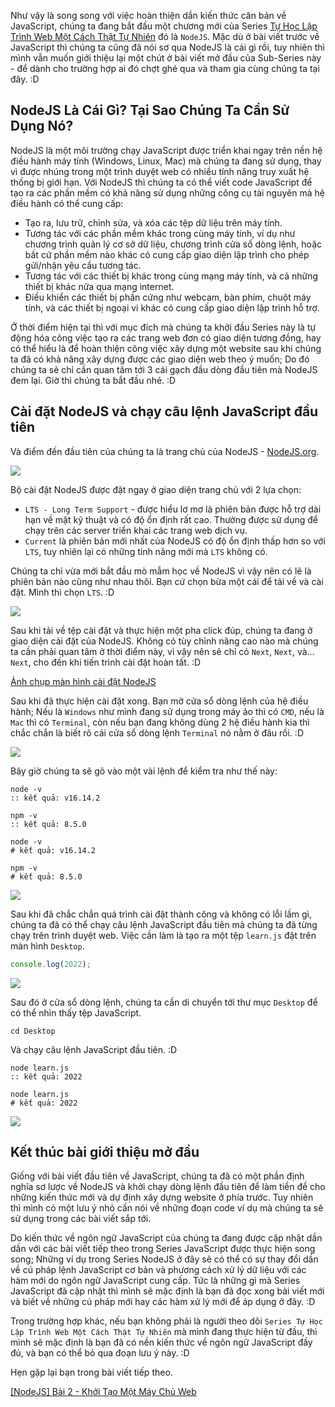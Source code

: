 Như vậy là song song với việc hoàn thiện dần kiến thức căn bản về JavaScript, chúng ta đang bắt đầu một chương mới của Series [Tự Học Lập Trình Web Một Cách Thật Tự Nhiên](https://viblo.asia/s/Wj53OQQP56m) đó là `NodeJS`. Mặc dù ở bài viết trước về JavaScript thì chúng ta cũng đã nói sơ qua NodeJS là cái gì rồi, tuy nhiên thì mình vẫn muốn giới thiệu lại một chút ở bài viết mở đầu của Sub-Series này - để dành cho trường hợp ai đó chợt ghé qua và tham gia cùng chúng ta tại đây. :D

## NodeJS Là Cái Gì? Tại Sao Chúng Ta Cần Sử Dụng Nó?

NodeJS là một môi trường chạy JavaScript được triển khai ngay trên nền hệ điều hành máy tính (Windows, Linux, Mac) mà chúng ta đang sử dụng, thay vì được nhúng trong một trình duyệt web có nhiều tính năng truy xuất hệ thống bị giới hạn. Với NodeJS thì chúng ta có thể viết code JavaScript để tạo ra các phần mềm có khả năng sử dụng những công cụ tài nguyên mà hệ điều hành có thể cung cấp:

- Tạo ra, lưu trữ, chỉnh sửa, và xóa các tệp dữ liệu trên máy tính.
- Tương tác với các phần mềm khác trong cùng máy tính, ví dụ như chương trình quản lý cơ sở dữ liệu, chương trình cửa sổ dòng lệnh, hoặc bất cứ phần mềm nào khác có cung cấp giao diện lập trình cho phép gửi/nhận yêu cầu tương tác.
- Tương tác với các thiết bị khác trong cùng mạng máy tính, và cả những thiết bị khác nữa qua mạng internet.
- Điều khiển các thiết bị phần cứng như webcam, bàn phím, chuột máy tính, và các thiết bị ngoại vi khác có cung cấp giao diện lập trình hỗ trợ.

Ở thời điểm hiện tại thì với mục đích mà chúng ta khởi đầu Series này là tự động hóa công việc tạo ra các trang web đơn có giao diện tương đồng, hay có thể hiểu là để hoàn thiện công việc xây dựng một website sau khi chúng ta đã có khả năng xây dựng được các giao diện web theo ý muốn; Do đó chúng ta sẽ chỉ cần quan tâm tới 3 cái gạch đầu dòng đầu tiên mà NodeJS đem lại. Giờ thì chúng ta bắt đầu nhé. :D

## Cài đặt NodeJS và chạy câu lệnh JavaScript đầu tiên

Và điểm đến đầu tiên của chúng ta là trang chủ của NodeJS - [NodeJS.org](https://nodejs.org/en/).

![](https://images.viblo.asia/ab044945-f50c-4941-84e2-8625338ce83c.png)

Bộ cài đặt NodeJS được đặt ngay ở giao diện trang chủ với 2 lựa chọn:

- `LTS - Long Term Support` - được hiểu lơ mơ là phiên bản được hỗ trợ dài hạn về mặt kỹ thuật và có độ ổn định rất cao. Thường được sử dụng để chạy trên các server triển khai các trang web dịch vụ.
- `Current` là phiên bản mới nhất của NodeJS có độ ổn định thấp hơn so với `LTS`, tuy nhiên lại có những tính năng mới mà `LTS` không có.

Chúng ta chỉ vừa mới bắt đầu mò mẫm học về NodeJS vì vậy nên có lẽ là phiên bản nào cũng như nhau thôi. Bạn cứ chọn bừa một cái để tải về và cài đặt. Mình thì chọn `LTS`. :D

![](https://images.viblo.asia/7b15eb56-022f-41db-8122-4b9ee4505561.png)

Sau khi tải về tệp cài đặt và thực hiện một pha click đúp, chúng ta đang ở giao diện cài đặt của NodeJS. Không có tùy chỉnh nâng cao nào mà chúng ta cần phải quan tâm ở thời điểm này, vì vậy nên sẽ chỉ có `Next`, `Next`, và... `Next`, cho đến khi tiến trình cài đặt hoàn tất. :D

[Ảnh chụp màn hình cài đặt NodeJS](https://codepen.io/semiarthanoi/full/jOYMamR)

Sau khi đã thực hiện cài đặt xong. Bạn mở cửa sổ dòng lệnh của hệ điều hành; Nếu là `Windows` như mình đang sử dụng trong máy ảo thì có `CMD`, nếu là `Mac` thì có `Terminal`, còn nếu bạn đang không dùng 2 hệ điều hành kia thì chắc chắn là biết rõ cái cửa sổ dòng lệnh `Terminal` nó nằm ở đâu rồi. :D

![](https://images.viblo.asia/5a89fd51-a0b7-4d83-a2ef-b74e55977fe0.png)

Bây giờ chúng ta sẽ gõ vào một vài lệnh để kiểm tra như thế này:

```CMD.io
node -v
:: kết quả: v16.14.2

npm -v
:: kết quả: 8.5.0
```

```Terminal.io
node -v
# kết quả: v16.14.2

npm -v
# kết quả: 8.5.0
```

![](https://images.viblo.asia/5e309fd2-7eaf-4600-a01a-743d4f69ade9.png)

Sau khi đã chắc chắn quá trình cài đặt thành công và không có lỗi lầm gì, chúng ta đã có thể chạy câu lệnh JavaScript đầu tiên mà chúng ta đã từng chạy trên trình duyệt web. Việc cần làm là tạo ra một tệp `learn.js` đặt trên màn hình `Desktop`. 

```Desktop/learn.js
console.log(2022);
```

![](https://images.viblo.asia/ad6918a3-9647-4ba8-8885-afe5f371cc65.png)

Sau đó ở cửa sổ dòng lệnh, chúng ta cần di chuyển tới thư mục `Desktop` để có thể nhìn thấy tệp JavaScript.

```CMD|Terminal.io
cd Desktop
```

Và chạy câu lệnh JavaScript đầu tiên. :D

```CMD.io
node learn.js
:: kết quả: 2022
```

```Terminal.io
node learn.js
# kết quả: 2022
```

![](https://images.viblo.asia/fdb9d943-1713-44be-a5e6-b87ea0acf1bb.png)

## Kết thúc bài giới thiệu mở đầu

Giống với bài viết đầu tiên về JavaScript, chúng ta đã có một phần định nghĩa sơ lược về NodeJS và khởi chạy dòng lệnh đầu tiên để làm tiền đề cho những kiến thức mới và dự định xây dựng website ở phía trước. Tuy nhiên thì mình có một lưu ý nhỏ cần nói về những đoạn code ví dụ mà chúng ta sẽ sử dụng trong các bài viết sắp tới.

Do kiến thức về ngôn ngữ JavaScript của chúng ta đang được cập nhật dần dần với các bài viết tiếp theo trong Series JavaScript được thực hiện song song; Những ví dụ trong Series NodeJS ở đây sẽ có thể có sự thay đổi dần về cú pháp lệnh JavaScript cơ bản và phương cách xử lý dữ liệu với các hàm mới do ngôn ngữ JavaScript cung cấp. Tức là những gì mà Series JavaScript đã cập nhật thì mình sẽ mặc định là bạn đã đọc xong bài viết mới và biết về những cú pháp mới hay các hàm xử  lý mới để áp dụng ở đây. :D

Trong trường hợp khác, nếu bạn không phải là người theo dõi `Series Tự Học Lập Trình Web Một Cách Thật Tự Nhiên` mà mình đang thực hiện từ đầu, thì mình sẽ mặc định là bạn đã có nền kiến thức về ngôn ngữ JavaScript đầy đủ, và bạn có thể bỏ qua đoạn lưu ý này. :D

Hẹn gặp lại bạn trong bài viết tiếp theo.

[[NodeJS] Bài 2 - Khởi Tạo Một Máy Chủ Web](https://viblo.asia/p/1VgZvAp7KAw)